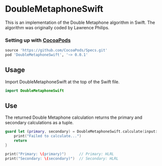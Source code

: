# DoubleMetaphoneSwift
This is an implementation of the Double Metaphone algorithm in Swift. The algorithm was originally coded by Lawrence Philips.



### Setting up with [CocoaPods](http://cocoapods.org/?q=DoubleMetaphoneSwift)
```ruby
source 'https://github.com/CocoaPods/Specs.git'
pod 'DoubleMetaphoneSwift', '~> 0.0.1'
```

## Usage
Import DoubleMetaphoneSwift at the top of the Swift file.

```swift
import DoubleMetaphoneSwift
```

## Use
The returned Double Metaphone calculation returns the primary and secondary calculations as a tuple.
```swift
guard let (primary, secondary) = DoubleMetaphoneSwift.calculate(input: "Hello World!") else {
    print("Failed to calculate...")
    return
}

print("Primary: \(primary)")      // Primary: HLRL
print("Secondary: \(secondary)")  // Secondary: HLRL
```

